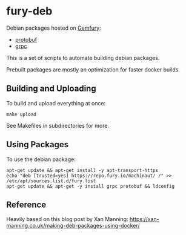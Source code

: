 # fury-deb

Debian packages hosted on [Gemfury](https://gemfury.com):

 - [protobuf](https://gemfury.com/machinaut/deb:protobuf)
 - [grpc](https://gemfury.com/machinaut/deb:grpc)

This is a set of scripts to automate building debian packages.

Prebuilt packages are mostly an optimization for faster docker builds.

## Building and Uploading

To build and upload everything at once:

    make upload

See Makefiles in subdirectories for more.

## Using Packages

To use the debian package:

    apt-get update && apt-get install -y apt-transport-https
    echo "deb [trusted=yes] https://repo.fury.io/machinaut/ /" >> /etc/apt/sources.list.d/fury.list
    apt-get update && apt-get -y install grpc protobuf && ldconfig

## Reference

Heavily based on this blog post by Xan Manning:
https://xan-manning.co.uk/making-deb-packages-using-docker/
